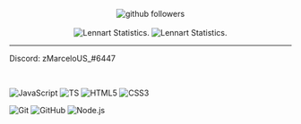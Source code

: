 <p align="center">
    <img src="https://img.shields.io/github/followers/zMarceloUS?label=Follow&style=social" alt="github followers" /><br>
    <br>
    <img src="https://github-readme-stats.vercel.app/api?username=zMarceloUS&show_icons=true&custom_title=zMarceloUS%20Github%20Stats&theme=gotham" alt="Lennart Statistics." />
    <img src="https://github-readme-stats.vercel.app/api/top-langs/?username=zMarceloUS&layout=compact&theme=gotham" alt="Lennart Statistics." />

</p>
<hr>

 

Discord: zMarceloUS_#6447


<br>

![JavaScript](https://img.shields.io/badge/-JavaScript-000000?style=for-the-badge&logo=javascript)
![TS](https://img.shields.io/badge/-ts-000000?style=for-the-badge&logo=typescript&logoColor=00acd7)
![HTML5](https://img.shields.io/badge/-HTML5-000000?style=for-the-badge&logo=HTML5)
![CSS3](https://img.shields.io/badge/-CSS3-000000?style=for-the-badge&logo=CSS3&logoColor=3799d6)

![Git](https://img.shields.io/badge/-Git-000000?style=for-the-badge&logo=git&logoColor=F05032)
![GitHub](https://img.shields.io/badge/-GitHub-000000?style=for-the-badge&logo=github&logoColor=fff)
![Node.js](https://img.shields.io/badge/-Node.js-000000?style=for-the-badge&logo=node.js&logoColor=339933)



